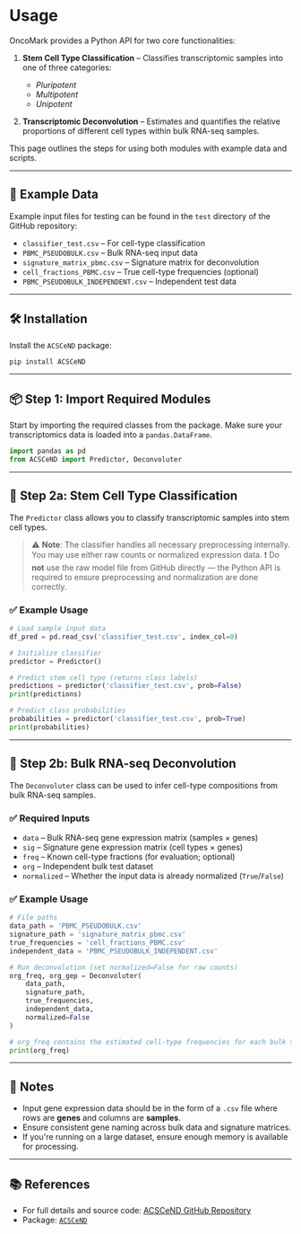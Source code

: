 # Usage

OncoMark provides a Python API for two core functionalities:

1. **Stem Cell Type Classification** – Classifies transcriptomic samples into one of three categories:  
    - *Pluripotent*  
    - *Multipotent*  
    - *Unipotent*

2. **Transcriptomic Deconvolution** – Estimates and quantifies the relative proportions of different cell types within bulk RNA-seq samples.

This page outlines the steps for using both modules with example data and scripts.

---

## 📁 Example Data

Example input files for testing can be found in the `test` directory of the GitHub repository:

- `classifier_test.csv` – For cell-type classification
- `PBMC_PSEUDOBULK.csv` – Bulk RNA-seq input data
- `signature_matrix_pbmc.csv` – Signature matrix for deconvolution
- `cell_fractions_PBMC.csv` – True cell-type frequencies (optional)
- `PBMC_PSEUDOBULK_INDEPENDENT.csv` – Independent test data

---

## 🛠️ Installation

Install the `ACSCeND` package:

```bash
pip install ACSCeND
````

---

## 📦 Step 1: Import Required Modules

Start by importing the required classes from the package. Make sure your transcriptomics data is loaded into a `pandas.DataFrame`.

```python
import pandas as pd
from ACSCeND import Predictor, Deconvoluter
```

---

## 🔬 Step 2a: Stem Cell Type Classification

The `Predictor` class allows you to classify transcriptomic samples into stem cell types.

> ⚠️ **Note**: The classifier handles all necessary preprocessing internally. You may use either raw counts or normalized expression data.
> ❗ Do **not** use the raw model file from GitHub directly — the Python API is required to ensure preprocessing and normalization are done correctly.

### ✅ Example Usage

```python
# Load sample input data
df_pred = pd.read_csv('classifier_test.csv', index_col=0)

# Initialize classifier
predictor = Predictor()

# Predict stem cell type (returns class labels)
predictions = predictor('classifier_test.csv', prob=False)
print(predictions)

# Predict class probabilities
probabilities = predictor('classifier_test.csv', prob=True)
print(probabilities)
```

---

## 🧬 Step 2b: Bulk RNA-seq Deconvolution

The `Deconvoluter` class can be used to infer cell-type compositions from bulk RNA-seq samples.

### ✅ Required Inputs

* `data` – Bulk RNA-seq gene expression matrix (samples × genes)
* `sig` – Signature gene expression matrix (cell types × genes)
* `freq` – Known cell-type fractions (for evaluation; optional)
* `org` – Independent bulk test dataset
* `normalized` – Whether the input data is already normalized (`True`/`False`)

### ✅ Example Usage

```python
# File paths
data_path = 'PBMC_PSEUDOBULK.csv'
signature_path = 'signature_matrix_pbmc.csv'
true_frequencies = 'cell_fractions_PBMC.csv'
independent_data = 'PBMC_PSEUDOBULK_INDEPENDENT.csv'

# Run deconvolution (set normalized=False for raw counts)
org_freq, org_gep = Deconvoluter(
    data_path,
    signature_path,
    true_frequencies,
    independent_data,
    normalized=False
)

# org_freq contains the estimated cell-type frequencies for each bulk sample
print(org_freq)
```

---

## 📎 Notes

* Input gene expression data should be in the form of a `.csv` file where rows are **genes** and columns are **samples**.
* Ensure consistent gene naming across bulk data and signature matrices.
* If you're running on a large dataset, ensure enough memory is available for processing.

---

## 📚 References

* For full details and source code: [ACSCeND GitHub Repository](https://github.com/SML-CompBio/ACSCeND)
* Package: [`ACSCeND`](https://pypi.org/project/ACSCeND)

```
